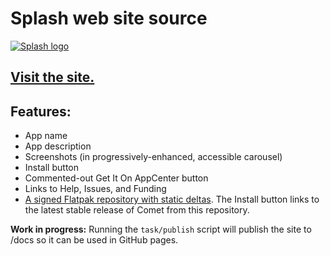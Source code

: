 # Splash web site source

[![Splash logo](128.svg)](https://BharatKalluri.github.io/double-icon-flatpak-bug)

## [Visit the site.](https://BharatKalluri.github.io/{GITHUB.APP.ORIGINAL)

## Features:

  - App name
  - App description
  - Screenshots (in progressively-enhanced, accessible carousel)
  - Install button
  - Commented-out Get It On AppCenter button
  - Links to Help, Issues, and Funding
  - [A signed Flatpak repository with static deltas](https://blogs.gnome.org/alexl/2017/02/10/maintaining-a-flatpak-repository/). The Install button links to the latest stable release of Comet from this repository.

__Work in progress:__ Running the `task/publish` script will publish the site to /docs so it can be used in GitHub pages.
